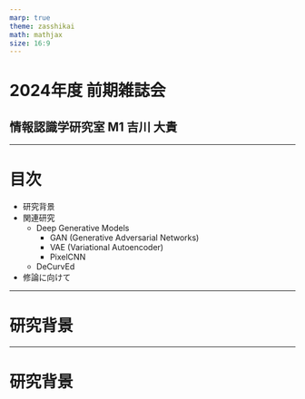 ```yaml
---
marp: true
theme: zasshikai
math: mathjax
size: 16:9
---
```

<!--
_class: title
-->
# 2024年度 前期雑誌会

## 情報認識学研究室 M1 吉川 大貴

---
<!--
class: slides
footer: 2024/06/11<span style="margin-left:250px;">Deep Learning : Foundations and Concepts 2024</span>
paginate: true
-->
# 目次
- 研究背景
- 関連研究
  - Deep Generative Models
    - GAN (Generative Adversarial Networks)
    - VAE (Variational Autoencoder)
    - PixelCNN
  - DeCurvEd
- 修論に向けて

---
<!--
_class: eyecatch
--> 
# 研究背景

---
# 研究背景

